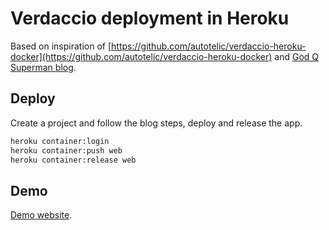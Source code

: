 # Verdaccio deployment in Heroku

Based on inspiration of [https://github.com/autotelic/verdaccio-heroku-docker](https://github.com/autotelic/verdaccio-heroku-docker) and [God Q Superman blog](https://medium.com/starbugs/%E7%94%A8-verdaccio-%E5%BF%AB%E9%80%9F%E5%BB%BA%E7%AB%8B%E5%B0%88%E5%B1%AC%E7%9A%84-private-npm-proxy-%E4%B8%A6%E9%83%A8%E7%BD%B2%E5%88%B0-heroku-%E4%B8%8A-7866d2a0494c).

## Deploy

Create a project and follow the blog steps, deploy and release the app.

```bash
heroku container:login
heroku container:push web
heroku container:release web
```

## Demo

[Demo website](https://verdaccio-test1.herokuapp.com/).
